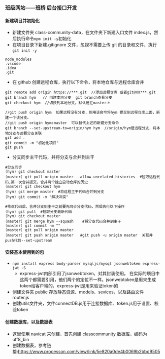### 班级网站——班桥 后台接口开发

#### 新建项目并初始化

- 新建文件夹 class-community-data，在文件夹下新建入口文件 index.js，然后执行命令`npm init -y`初始化
- 在项目目录下新建.gitignore 文件，忽视不需要上传 git 的目录和文件，执行`git init -y`

```
node_modules
.vscode
.idea
.git
```

- 在 github 创建远程仓库，执行以下命令，将本地仓库与远程仓库合并

```
git remote add origin https://***.git  //添加远程仓库 或者git@XX***.git
git branch hym   // 创建本地分支  git branch查看分支
git checkout hym  //切换到本地分支，默认是在master上

//git push origin hym  如果远程没有分支，则用该命令将hym 提交到远程仓库上面，新建一个该分支。
//git push origin hym:master  可以替代上述的新建分支命令
git branch --set-upstream-to=origin/hym hym  //origin/hym是远程分支，将本地分支与远程分支关联
git add .
git commit -m "初始化项目"
git push
```

- 分支同步主干代码，并将分支与合并到主干

```
#分支同步
(hym) git checkout master
(master) git pull origin master --allow-unrelated-histories  #拉取远程代码,第一次合并提交，合并两个独立启动仓库的历史
(master) git checkout hym
(hym) git merge master  #将远程主干代码合并到分支
(hym) git commit -m "解决冲突"

#修改代码后，合并分支到主干之前要先同步分支代码，然后执行以下操作
(hym) git pull  #拉取分支最新代码
(hym) git checkout master
(master) git merge hym --squash    #将分支代码合并到主干
(master) git commit -m ""
(master) git pull origin master
(master) git push origin master   #git push -u origin master  关联并push代码--set-upstream
```

#### 安装基本使用到的包

- `npm install express body-parser mysqljs/mysql jsonwebtoken express-jwt -S`
  + express-jwt内部引用了jsonwebtoken，对其封装使用。 在实际的项目中这两个都需要引用，他们两个的定位不一样。jsonwebtoken是用来生成token给客户端的，express-jwt是用来验证token的
- 创建文件夹 public 存放静态资源、models、sevices，以及路由文件 router.js
- 创建utils文件夹，文件connectDB.js用于连接数据库、token.js用于设置、校验token

#### 创建数据库，以及数据表

- 这里使用 navicat 来创建，首先创建 classcommunity 数据库，编码为 utf8_bin
- 创建数据表，参考链接:https://www.processon.com/view/link/5e820a0de4b0069b2bbd9505

